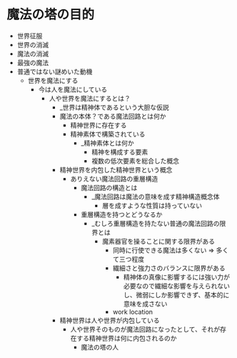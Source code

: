 # 魔法の塔の目的

- 世界征服
- 世界の消滅
- 魔法の消滅
- 最強の魔法
- 普通ではない謎めいた動機
  - 世界を魔法にする
    - 今は人を魔法にしている
      - 人や世界を魔法にするとは？
        - _世界は精神体であるという大胆な仮説
        - 魔法の本体？である魔法回路とは何か
          - 精神世界に存在する
          - 精神素体で構築されている
            - _精神素体とは何か
              - 精神を構成する要素
              - 複数の低次要素を総合した概念
        - 精神世界を内包した精神世界という概念
          - ありえない魔法回路の重層構造
            - 魔法回路の構造とは
              - _魔法回路は魔法の意味を成す精神構造概念体
                - 層を成すような性質は持っていない
            - 重層構造を持つとどうなるか
              - _むしろ重層構造を持たない普通の魔法回路の限界とは
                - 魔素器官を操ることに関する限界がある
                  - 同時に行使できる魔法は多くない => 多くて三つ程度
                  - 繊細さと強力さのバランスに限界がある
                    - 精神体の真像に影響するには強い力が必要なので繊細な影響を与えられないし、微弱にしか影響できず、基本的に意味を成さない
                  - work location
        - 精神世界は人や世界が内包している
          - 人や世界そのものが魔法回路になったとして、それが存在する精神世界は何に内包されるのか
            - 魔法の塔の人
